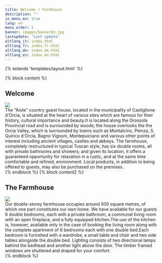 ```yaml
---
title: Welcome / Farmhouse
description: ""
in_menu_en: true
lang: en
menu_order: 1
banner: images/banner03.jpg
lastupdate: 'Last update'
altlang_it: index.html
altlang_fr: index.fr.html
altlang_de: index.de.html
altlang_en: index.en.html
---
```

{% extends 'templates/layout.html' %}

{% block content %}
<div class="mdl-card__title">
	<h2 class="mdl-card__title-text">Welcome</h2>
</div>
<div class="mdl-card__media">
	<img src="images/piscina.jpg" >
</div>
<div class="mdl-card__supporting-text">
The "Aiole" country guest house, located in the municipality of Castiglione d'Orcia, is situated at the heart of various sites which are famous for their history, cultural importance and beauty.It is located along the Grossola Provincial road and is surrounded by woods; the house overlooks the the Orcia Valley, which is surrounded by towns such as Montalcino, Pienza, S. Quirico d'Orcia, Bagno Vignoni, Montepulciano and various other points of interest including 
ancient villages, castles and abbeys. The farmhouse, completely restructured in typical Tuscan style, has six double rooms, all with private bathrooms and showers; and given its location, it offers a guaranteed opportunity for relaxation in a rustic, and at the same time comfortable and refined, environment. Local products, in addition to being offered to guests, may also be purchased on the premises.
</div>
{% endblock %}
{% block content2 %}
<div class="mdl-card__title">
	<h2 class="mdl-card__title-text">The Farmhouse</h2>
</div>
<div class="mdl-card__media">
	<img src="images/casale2.jpg" >
</div>
<div class="mdl-card__supporting-text">
Our double-storey farmhouse occupies around 500 square metres, of which one part constitutes our own home. We have available for our guests 6 double bedrooms, each with a private bathroom, a communal living room with an open fireplace, 
and a fully equipped kitchen.The use of the kitchen is, however, available only in the case of booking the living room along with the complete apartment of 6 bedrooms each with one double bed.Each bedroom is furnished with a wardrobe, a small table and chair and two side tables alongside the double bed. Lighting consists of two directional lamps behind the bedhead and another light above the door. The timber framed windows are shuttered and draped for your comfort.
</div>
{% endblock %}